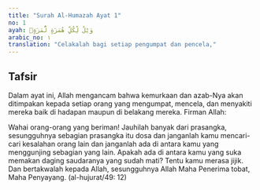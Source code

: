 ```yaml
---
title: "Surah Al-Humazah Ayat 1"
no: 1
ayah: وَيْلٌ لِّكُلِّ هُمَزَةٍ لُّمَزَةٍۙ
arabic_no: ١
translation: "Celakalah bagi setiap pengumpat dan pencela,"
---
```


## Tafsir

Dalam ayat ini, Allah mengancam bahwa kemurkaan dan azab-Nya akan ditimpakan kepada setiap orang yang mengumpat, mencela, dan menyakiti mereka baik di hadapan maupun di belakang mereka. Firman Allah:

Wahai orang-orang yang beriman! Jauhilah banyak dari prasangka, sesungguhnya sebagian prasangka itu dosa dan janganlah kamu mencari-cari kesalahan orang lain dan janganlah ada di antara kamu yang menggunjing sebagian yang lain. Apakah ada di antara kamu yang suka memakan daging saudaranya yang sudah mati? Tentu kamu merasa jijik. Dan bertakwalah kepada Allah, sesungguhnya Allah Maha Penerima tobat, Maha Penyayang. (al-hujurat/49: 12)